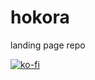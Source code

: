 # hokora

landing page repo

[![ko-fi](https://www.ko-fi.com/img/githubbutton_sm.svg)](https://ko-fi.com/R5R3105I6)